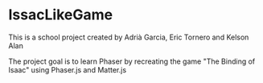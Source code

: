 # IssacLikeGame

This is a school project created by Adrià Garcia, Eric Tornero and Kelson Alan

The project goal is to learn Phaser by recreating the game "The Binding of Isaac" using Phaser.js and Matter.js
